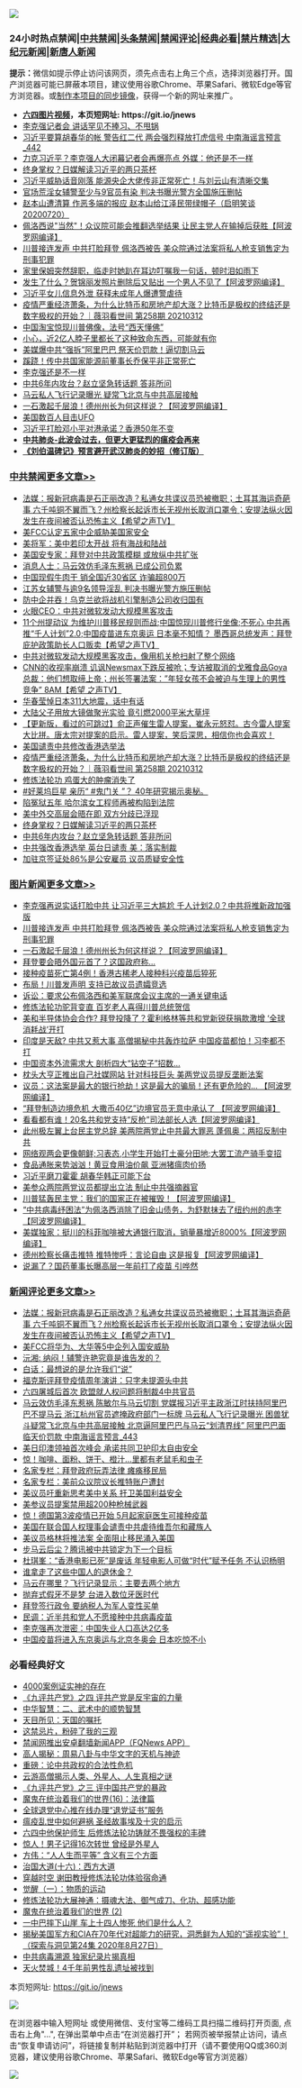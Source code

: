 ![](https://raw.githubusercontent.com/fqnews/bnews/master/64photo/fqnews-qr.jpg)

<div id="tt">
<h3>24小时热点禁闻|<a href="#%E4%B8%AD%E5%85%B1%E7%A6%81%E9%97%BB%E6%9B%B4%E5%A4%9A%E6%96%87%E7%AB%A0">中共禁闻</a>|<a href="#%E5%9B%BE%E7%89%87%E6%96%B0%E9%97%BB%E6%9B%B4%E5%A4%9A%E6%96%87%E7%AB%A0">头条禁闻</a>|<a href="#%E6%96%B0%E9%97%BB%E8%AF%84%E8%AE%BA%E6%9B%B4%E5%A4%9A%E6%96%87%E7%AB%A0">禁闻评论|<a href="#%E5%BF%85%E7%9C%8B%E7%BB%8F%E5%85%B8%E5%A5%BD%E6%96%87">经典必看|<a href="/video.md#%E7%A6%81%E7%89%87%E7%B2%BE%E9%80%89">禁片精选</a>|<a href="https://github.com/fqnews/djy/blob/master/gb/nf1351518.md#1">大纪元新闻</a>|<a href="https://github.com/fqnews/ntdtv/blob/master/gb/prog204.md#1">新唐人新闻</a></h3>
<div><b>提示：</b>微信如提示停止访问该网页，须先点击右上角三个点，选择浏览器打开。国产浏览器可能已屏蔽本项目，建议使用谷歌Chrome、苹果Safari、微软Edge等官方浏览器。或<a href="https://github.com/fqnews/bnews/blob/master/%E5%88%B6%E4%BD%9Cgit%E7%A6%81%E9%97%BB%E9%95%9C%E5%83%8F.md">制作本项目的同步镜像</a>，获得一个新的网址来推广。</div>
<ul>
<li><b><a href="http://d1.bdrive.tk/64.mp4" target="_blank">六四图片视频</a>，本页短网址: https://git.io/jnews</b></li>
<li><a href="/cbnews/20210312/1503366.md">李克强记者会 讲话罕见不捧习、不甩锅</a></li>
<li><a href="/comments/20210312/1503211.md">习近平要算胡春华的帐 警告红二代 两会强烈释放打虎信号 中南海谣言预言_442</a></li>
<li><a href="/comments/20210312/1503292.md">力克习近平？李克强人大闭幕记者会再爆亮点 外媒：他还是不一样</a></li>
<li><a href="/cbnews/20210312/1503586.md">终身掌权？日媒解读习近平的两只茶杯</a></li>
<li><a href="/comments/20210312/1503488.md">习近平威胁话音刚落 能源央企大佬传非正常死亡！与刘云山有清晰交集</a></li>
<li><a href="/headline/20210312/1503622.md">官场荒淫女辅警至少与9官员有染 判决书曝光警方全国施压删帖</a></li>
<li><a href="/bannedvideo/20210312/1503562.md">赵本山遭清算 作恶多端的报应 赵本山给江泽民带绿帽子（启明笑谈20200720）</a></li>
<li><a href="/cnnews/20210312/1503473.md">佩洛西说"当然"！众议院可能会推翻选举结果 让民主党人在输掉后获胜【阿波罗网编译】</a></li>
<li><a href="/topimagenews/20210312/1503627.md">川普接连发声 中共打脸拜登 佩洛西被告 美众院通过法案将私人枪支销售定为刑事犯罪</a></li>
<li><a href="/lifebaike/20210312/1503334.md">家里保姆突然辞职，临走时她趴在耳边叮嘱我一句话，顿时泪如雨下</a></li>
<li><a href="/cnnews/20210312/1503609.md">发生了什么？贺锦丽发照片删除后又贴出 一个男人不见了【阿波罗网编译】</a></li>
<li><a href="/cbnews/20210312/1503304.md">习近平女儿信息外泄 获释未成年人爆遭警虐待</a></li>
<li><a href="/comments/20210312/1503634.md">疫情严重经济萧条，为什么比特币和房地产却大涨？比特币是极权的终结还是数字极权的开始？｜薇羽看世间 第258期 20210312</a></li>
<li><a href="/comments/20210312/1503172.md">中国淘宝惊现川普佛像，法号“西天懂佛”</a></li>
<li><a href="/health/20210312/1503469.md">小心，近2亿人脖子里都长了这种致命东西，可能就有你</a></li>
<li><a href="/cnnews/20210312/1503236.md">美媒爆中共“强拆”阿里巴巴 祭天价罚款！逼切割马云</a></li>
<li><a href="/cnnews/20210312/1503579.md">蹊跷！传中共国家能源前董事长乔保平非正常死亡</a></li>
<li><a href="/headline/20210312/1503446.md">李克强还是不一样</a></li>
<li><a href="/cbnews/20210312/1503585.md">中共6年内攻台？赵立坚急转话题 答非所问</a></li>
<li><a href="/comments/20210312/1503756.md">马云私人飞行记录曝光 疑常飞北京与中共高层接触</a></li>
<li><a href="/topimagenews/20210312/1503547.md">一石激起千层浪！德州州长为何这样说？【阿波罗网编译】</a></li>
<li><a href="/cnnews/20210312/1503666.md">美国数百人目击UFO</a></li>
<li><a href="/cbnews/20210312/1503365.md">习近平打脸邓小平对港承诺？香港50年不变</a></li>
<li><b><a href="/comments/20200211/1275071.md" target="_blank">中共肺炎-此波会过去，但更大更猛烈的瘟疫会再来</a></b></li>
<li><b><a href="/comments/20200207/1272816.md" target="_blank">《刘伯温碑记》预言避开武汉肺炎的妙招（修订版）</a></b></li>
</ul>
</div>

<div class="catlist">
<h3><a href="/cbnews/" target="_blank">中共禁闻</a><span><a href="/cbnews/" target="_blank" rel="nofollow">更多文章>></a></span></h3>
<ul>
<li><a href="/comments/20210313/1503983.md" target="_blank">法媒：报新冠病毒是石正丽改造？私通女共谍议员恐被撤职；土耳其海运奇葩事 六千吨铜不翼而飞？州检察长起诉市长无视州长取消口罩令；安提法纵火因发生在夜间被否认恐怖主义【希望之声TV】</a></li>
<li><a href="/cbnews/20210313/1503949.md" target="_blank">美FCC认定五家中企威胁美国家安全</a></li>
<li><a href="/cbnews/20210313/1503915.md" target="_blank">美将军：美中若印太开战 将有海战和陆战</a></li>
<li><a href="/cbnews/20210313/1503914.md" target="_blank">美国安专家：拜登对中共政策模糊 或放纵中共扩张</a></li>
<li><a href="/cbnews/20210313/1503913.md" target="_blank">消息人士：马云效仿毛泽东惹祸 已成公司负累</a></li>
<li><a href="/cbnews/20210313/1503912.md" target="_blank">中国现假牛肉干 销全国近30省区 诈骗超800万</a></li>
<li><a href="/cbnews/20210313/1503911.md" target="_blank">江苏女辅警与逾9名领导淫乱 判决书曝光警方施压删帖</a></li>
<li><a href="/cbnews/20210313/1503899.md" target="_blank">防中企并吞！乌克兰欲将战机引擎制造公司收归国有</a></li>
<li><a href="/cbnews/20210313/1503898.md" target="_blank">火眼CEO：中共对微软发动大规模黑客攻击</a></li>
<li><a href="/comments/20210313/1503831.md" target="_blank">11个州提动议  为维护川普移民规则而战;中国惊现川普修行坐像;不死心  中共再推“千人计划”2.0;中国疫苗进东京奥运 日本毫不知情？ 墨西哥总统发声：拜登庇护政策助长人口贩卖【希望之声TV】</a></li>
<li><a href="/cbnews/20210312/1503714.md" target="_blank">中共对微软发动大规模黑客攻击，像用机关枪扫射了整个网络</a></li>
<li><a href="/comments/20210312/1503685.md" target="_blank">CNN的收视率崩溃 讥讽Newsmax下跌反被呛；专访被取消的戈雅食品Goya总裁：他们想取缔上帝；州长签署法案：&#8221;年轻女孩不会被迫与生理上的男性竞争&#8221; 8AM【希望 之声TV】</a></li>
<li><a href="/cbnews/20210312/1503684.md" target="_blank">华春莹悼日本311大地震，话中有话</a></li>
<li><a href="/cbnews/20210312/1503683.md" target="_blank">大陆父子用放大镜做聚光实验 竟引燃2000平米大草坪</a></li>
<li><a href="/comments/20210312/1503671.md" target="_blank">【更新版，看过的可跳过】俞正声催生雷人提案，崔永元怒怼。古今雷人提案大比拼。唐太宗对提案的启示。雷人提案，笑后深思，相信你也会喜欢！</a></li>
<li><a href="/cbnews/20210312/1503659.md" target="_blank">美国谴责中共修改香港选举法</a></li>
<li><a href="/comments/20210312/1503634.md" target="_blank">疫情严重经济萧条，为什么比特币和房地产却大涨？比特币是极权的终结还是数字极权的开始？｜薇羽看世间 第258期 20210312</a></li>
<li><a href="/cbnews/20210312/1503595.md" target="_blank">修炼法轮功 鸡蛋大的肿瘤消失了</a></li>
<li><a href="/comments/20210312/1503621.md" target="_blank">#好莱坞巨星 亲历“ #鬼门关 ”？ 40年研究揭示奥秘。</a></li>
<li><a href="/cbnews/20210312/1503604.md" target="_blank">陷冤狱五年 哈尔滨女工程师再被构陷到法院</a></li>
<li><a href="/cbnews/20210312/1503597.md" target="_blank">美中外交高层会晤在即 双方分歧已浮现</a></li>
<li><a href="/cbnews/20210312/1503586.md" target="_blank">终身掌权？日媒解读习近平的两只茶杯</a></li>
<li><a href="/cbnews/20210312/1503585.md" target="_blank">中共6年内攻台？赵立坚急转话题 答非所问</a></li>
<li><a href="/cbnews/20210312/1503575.md" target="_blank">中共强改香港选举 英台日谴责 美：落实制裁</a></li>
<li><a href="/cbnews/20210312/1503574.md" target="_blank">加驻京签证处86%是公安雇员 议员质疑安全性</a></li>

</ul>
</div>
<div class="catlist">
<h3><a href="/topimagenews/" target="_blank">图片新闻</a><span><a href="/topimagenews/" target="_blank" rel="nofollow">更多文章>></a></span></h3>
<ul>
<li><a href="/topimagenews/20210313/1503935.md" target="_blank">李克强再说实话打脸中共 让习近平三大尴尬 千人计划2.0？中共将推新政加强版</a></li>
<li><a href="/topimagenews/20210312/1503627.md" target="_blank">川普接连发声 中共打脸拜登 佩洛西被告 美众院通过法案将私人枪支销售定为刑事犯罪</a></li>
<li><a href="/topimagenews/20210312/1503547.md" target="_blank">一石激起千层浪！德州州长为何这样说？【阿波罗网编译】</a></li>
<li><a href="/topimagenews/20210312/1503529.md" target="_blank">拜登要会晤外国元首了？这国政府称…</a></li>
<li><a href="/topimagenews/20210312/1503528.md" target="_blank">接种疫苗死亡第4例！香港古稀老人接种科兴疫苗后猝死</a></li>
<li><a href="/topimagenews/20210312/1503252.md" target="_blank">布局！川普发声明 支持已故议员遗孀竞选</a></li>
<li><a href="/topimagenews/20210312/1503251.md" target="_blank">诉讼：要求公布佩洛西和美军联席会议主席的一通关键电话</a></li>
<li><a href="/comments/20210312/1502969.md" target="_blank">修炼法轮功驼背变直 百岁老人喜得川普总统贺信</a></li>
<li><a href="/topimagenews/20210312/1503198.md" target="_blank">美和半导体协会合作? 拜登投降了？霍利格林等共和党新锐获捐款激增 ‘全球消耗战’开打</a></li>
<li><a href="/topimagenews/20210312/1503179.md" target="_blank">印度是天敌? 中共又惹大事 高僧揭秘中共轰炸拉萨 中国疫苗都怕！习李都不打</a></li>
<li><a href="/topimagenews/20210312/1503097.md" target="_blank">中国资本外流需求大 剖析四大“钻空子”招数…</a></li>
<li><a href="/topimagenews/20210311/1502860.md" target="_blank">枕头大亨正推出自己社媒网站 针对科技巨头 美两党议员提反垄断法案</a></li>
<li><a href="/topimagenews/20210311/1502764.md" target="_blank">议员：这法案是最大的银行抢劫！这是最大的骗局！还有更危险的&#8230; 【阿波罗网编译】</a></li>
<li><a href="/topimagenews/20210311/1502690.md" target="_blank">“拜登制造边境危机 大撒币40亿”边境官员无意中承认了 【阿波罗网编译】</a></li>
<li><a href="/topimagenews/20210311/1502636.md" target="_blank">看看都有谁！20名共和党支持“反枪”司法部长人选【阿波罗网编译】</a></li>
<li><a href="/topimagenews/20210311/1502486.md" target="_blank">此州极左翼上台民主党总辞 美两院两党止中共最大罪恶 蓬佩奥：两招反制中共</a></li>
<li><a href="/topimagenews/20210311/1502485.md" target="_blank">网络观两会更像朝鲜;习表态,小学生开始打土豪分田地;大罢工流产骑手变招</a></li>
<li><a href="/topimagenews/20210311/1502386.md" target="_blank">食品通胀来势汹汹！黄豆食用油价飙 亚洲猪瘟肉价扬</a></li>
<li><a href="/topimagenews/20210311/1502269.md" target="_blank">习近平磨刀霍霍 胡春华韩正可能下台</a></li>
<li><a href="/topimagenews/20210310/1502174.md" target="_blank">美参众两院两党议员都提出立法 制止中共强摘器官</a></li>
<li><a href="/topimagenews/20210310/1502172.md" target="_blank">川普猛轰民主党：我们的国家正在被摧毁！【阿波罗网编译】</a></li>
<li><a href="/topimagenews/20210310/1502170.md" target="_blank">&#8220;中共病毒纾困法&#8221;为佩洛西消除了旧金山债务，为舒默抹去了纽约州的赤字【阿波罗网编译】</a></li>
<li><a href="/topimagenews/20210310/1501919.md" target="_blank">美媒独家：挺川的科菲咖啡被大通银行取消，销量暴增近8000%【阿波罗网编译】</a></li>
<li><a href="/topimagenews/20210310/1501787.md" target="_blank">德州检察长痛击推特 推特惨呼：言论自由 这是报复【阿波罗网编译】</a></li>
<li><a href="/topimagenews/20210310/1501650.md" target="_blank">说漏了？国药董事长曝高层一年前打了疫苗 引哗然</a></li>

</ul>
</div>
<div class="catlist">
<h3><a href="/comments/" target="_blank">新闻评论</a><span><a href="/comments/" target="_blank" rel="nofollow">更多文章>></a></span></h3>
<ul>
<li><a href="/comments/20210313/1503983.md" target="_blank">法媒：报新冠病毒是石正丽改造？私通女共谍议员恐被撤职；土耳其海运奇葩事 六千吨铜不翼而飞？州检察长起诉市长无视州长取消口罩令；安提法纵火因发生在夜间被否认恐怖主义【希望之声TV】</a></li>
<li><a href="/comments/20210313/1503982.md" target="_blank">美FCC将华为、大华等5中企列入国安威胁</a></li>
<li><a href="/comments/20210313/1503978.md" target="_blank">沅湘: 纳闷！辅警许艳究竟是谁告发的？</a></li>
<li><a href="/comments/20210313/1503977.md" target="_blank">白话：最想说的是允许我们“说”</a></li>
<li><a href="/comments/20210313/1503972.md" target="_blank">福克斯评拜登疫情周年演讲：只字未提源头中共</a></li>
<li><a href="/comments/20210313/1503971.md" target="_blank">六四屠城后首次 欧盟就人权问题将制裁4中共官员</a></li>
<li><a href="/comments/20210313/1503961.md" target="_blank">马云效仿毛泽东惹祸 陈敏尔与马云切割 党媒报习近平主政浙江时扶持阿里巴巴不提马云 浙江杭州官员遮掩政府部门一标牌 马云私人飞行记录曝光 困兽犹斗疑常飞北京与中共高层接触 北京逼阿里巴巴与马云“划清界线” 阿里巴巴面临天价罚款 中南海谣言预言_443</a></li>
<li><a href="/comments/20210313/1503960.md" target="_blank">美日印澳领袖首次峰会 承诺共同卫护印太自由安全</a></li>
<li><a href="/comments/20210313/1503941.md" target="_blank">惊！咖啡、面粉、饼干、橙汁…里都有老鼠毛和虫子</a></li>
<li><a href="/comments/20210313/1503919.md" target="_blank">名家专栏：拜登政府玩弄法律 瘫痪移民局</a></li>
<li><a href="/comments/20210313/1503918.md" target="_blank">名家专栏：美前众议院议长推特账户遭封</a></li>
<li><a href="/comments/20210313/1503907.md" target="_blank">美议员吁重新思考美中关系 扞卫美国利益安全</a></li>
<li><a href="/comments/20210313/1503906.md" target="_blank">美参议员提案禁用超200种枪械武器</a></li>
<li><a href="/comments/20210313/1503904.md" target="_blank">惊！德国第3波疫情已开始 5月起家庭医生可接种疫苗</a></li>
<li><a href="/comments/20210313/1503903.md" target="_blank">美国在联合国人权理事会谴责中共虐待维吾尔和藏族人</a></li>
<li><a href="/comments/20210313/1503894.md" target="_blank">美议员格林将推法案 全面阻止移民涌入美国</a></li>
<li><a href="/comments/20210313/1503893.md" target="_blank">步马云后尘？腾讯被中共锁定为下一个目标</a></li>
<li><a href="/comments/20210313/1503885.md" target="_blank">杜琪峯：“香港电影已死”是废话 年轻电影人可做“时代”赋予任务 不认识杨明</a></li>
<li><a href="/comments/20210313/1503884.md" target="_blank">谁拿走了这些中国人的退休金？</a></li>
<li><a href="/comments/20210313/1503883.md" target="_blank">马云在哪里？飞行记录显示：主要去两个地方</a></li>
<li><a href="/comments/20210313/1503880.md" target="_blank">抛弃式假牙不是梦 台进入数位牙医时代</a></li>
<li><a href="/comments/20210313/1503874.md" target="_blank">拜登签行政令 要纳税人为军人变性买单</a></li>
<li><a href="/comments/20210313/1503873.md" target="_blank">民调：近半共和党人不愿接种中共病毒疫苗</a></li>
<li><a href="/comments/20210313/1503872.md" target="_blank">李克强再次泄密：中国失业人口高达2亿多</a></li>
<li><a href="/comments/20210313/1503870.md" target="_blank">中国疫苗将进入东京奥运与北京冬奥会 日本吃惊不小</a></li>

</ul>
</div>

<div class="catlist">
<h3>必看经典好文</h3>
<ul>
<li><a href="/lifebaike/20201113/1430218.md" target="_blank">4000案例证实神的存在</a></li>
<li><a href="/bookonline/20131116/201053.md" target="_blank">《九评共产党》之四 评共产党是反宇宙的力量</a></li>
<li><a href="/comments/20200605/783249.md" target="_blank">中华智慧：二、武术中的顺势智慧</a></li>
<li><a href="/tculture/20180919/1000196.md" target="_blank">天目所见：天国的嘱托</a></li>
<li><a href="/yule/20210123/1473216.md" target="_blank">这禁忌片，粉碎了我的三观</a></li>
<li><a href="/comments/20200503/1322531.md" target="_blank">禁闻网推出安卓翻墙新闻APP（FQNews APP）</a></li>
<li><a href="/aomi/history/20170924/831575.md" target="_blank">高人揭秘：周易八卦与中华文字的天机与神迹</a></li>
<li><a href="/comments/20200705/783271.md" target="_blank">重磅：论中共政权的合法性危机</a></li>
<li><a href="/comments/20200919/82684.md" target="_blank">云游高僧揭示人类、外星人、人生真相之谜</a></li>
<li><a href="/bookonline/20131116/201054.md" target="_blank">《九评共产党》之三 评中国共产党的暴政</a></li>
<li><a href="/topimagenews/20180615/958090.md" target="_blank">魔鬼在统治着我们的世界(16)：法律篇</a></li>
<li><a href="/cbnews/20200819/1382346.md" target="_blank">全球退党中心推在线办理“退党证书”服务</a></li>
<li><a href="/comments/20200618/1346823.md" target="_blank">瘟疫乱世中如何避祸 圣经故事埃及十灾的启示</a></li>
<li><a href="/comments/20200926/1403542.md" target="_blank">六四中他保护师生 后修炼法轮功铸就不畏强权的丰碑</a></li>
<li><a href="/lifebaike/20210215/1487759.md" target="_blank">惊人！男子记得16次转世 曾经是外星人</a></li>
<li><a href="/comments/20200720/1363377.md" target="_blank">方伟：“人人生而平等” 含义有三个方面</a></li>
<li><a href="/comments/20201110/1428663.md" target="_blank">治国大道(十六)：西方大道</a></li>
<li><a href="/comments/20200511/1322384.md" target="_blank">穿越时空 谢田教授修炼法轮功体验宿命通</a></li>
<li><a href="/comments/20200810/1377609.md" target="_blank">觉醒（一）：物质的运动</a></li>
<li><a href="/comments/20191203/1234383.md" target="_blank">修炼法轮功大展神通：摄魂大法、御气成刀、化功、超感功能</a></li>
<li><a href="/topimagenews/20180520/944940.md" target="_blank">魔鬼在统治着我们的世界 (2)</a></li>
<li><a href="/cbnews/20200611/1343057.md" target="_blank">一中巴摔下山崖 车上十四人惨死 他们是什么人？</a></li>
<li><a href="/cbnews/20200828/1386804.md" target="_blank">揭秘美国军方和CIA在70年代对超能力的研究，洞悉鲜为人知的“遥视实验”！（探索与洞见第24集 2020年8月27日）</a></li>
<li><a href="/ccpdope/20200412/1311165.md" target="_blank">中共病毒溯源 独家纪录片揭真相</a></li>
<li><a href="/ccpdope/20181219/1049286.md" target="_blank">天火焚城！4千年前男性乱遗址被找到</a></li>

</ul>
</div>

本页短网址: https://git.io/jnews

![](https://raw.githubusercontent.com/fqnews/bnews/master/64photo/fqnews-qr.jpg)

在浏览器中输入短网址 或使用微信、支付宝等二维码工具扫描二维码打开页面, 点击右上角"...", 在弹出菜单中点击“在浏览器打开”； 若网页被举报禁止访问，请点击“恢复申请访问”，将链接复制并粘贴到浏览器中打开（请不要使用QQ或360浏览器，建议使用谷歌Chrome、苹果Safari、微软Edge等官方浏览器）

![](https://raw.githubusercontent.com/fqnews/bnews/master/64photo/wx.jpg)